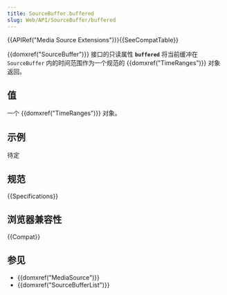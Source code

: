 ```yaml
---
title: SourceBuffer.buffered
slug: Web/API/SourceBuffer/buffered
---
```


{{APIRef("Media Source Extensions")}}{{SeeCompatTable}}

{{domxref("SourceBuffer")}} 接口的只读属性 **`buffered`** 将当前缓冲在 `SourceBuffer` 内的时间范围作为一个规范的 {{domxref("TimeRanges")}} 对象返回。

## 值

一个 {{domxref("TimeRanges")}} 对象。

## 示例

待定

## 规范

{{Specifications}}

## 浏览器兼容性

{{Compat}}

## 参见

- {{domxref("MediaSource")}}
- {{domxref("SourceBufferList")}}
